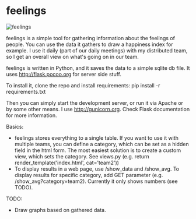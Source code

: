 feelings
========

![feelings](https://raw.github.com/glebb/feelings/master/feelings.png)

feelings is a simple tool for gathering information about the feelings of people. You can use the data it gathers 
to draw a happiness index for example. I use it daily (part of our daily meetings) with my distributed team, so I get an overall view on what's going on in our team.

feelings is written in Python, and it saves the data to a simple sqlite db file. It uses http://flask.pocoo.org for server side stuff.

To install it, clone the repo and install requirements: pip install -r requirements.txt 

Then you can simply start the development server, or run it via Apache or by some other means. I use http://gunicorn.org.
Check Flask documentation for more information.

Basics:
  * feelings stores everything to a single table. If you want to use it with multiple teams, you can define a category, which can be set as a hidden field in the html form. The most easiest solution is to create a custom view, which sets the category. See views.py (e.g. return render_template('index.html', cat='team2'))
  * To display results in a web page, use /show_data and /show_avg. To display results for specific category, add GET parameter (e.g. /show_avg?category=team2). Currently it only shows numbers (see TODO). 

TODO:
  * Draw graphs based on gathered data.
